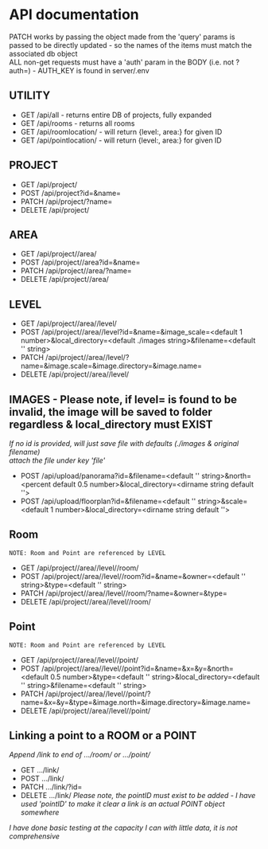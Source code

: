 # API documentation

PATCH works by passing the object made from the 'query' params is passed to be directly updated - so the names of the items must match the associated db object  
ALL non-get requests must have a 'auth' param in the BODY (i.e. not ?auth=) - AUTH_KEY is found in server/.env  

## UTILITY

- GET /api/all - returns entire DB of projects, fully expanded
- GET /api/rooms - returns all rooms
- GET /api/roomlocation/<roomID> - will return {level:<levelObj>, area:<areaObj>} for given ID
- GET /api/pointlocation/<pointID> - will return {level:<levelObj>, area:<areaObj>} for given ID

## PROJECT
- GET /api/project/<optional ID for specific>
- POST /api/project?id=<optional>&name=<required string>
- PATCH /api/project/<projectID>?name=<optional string>
- DELETE /api/project/<projectID>

## AREA

- GET /api/project/<projectID>/area/<optional ID for specific>
- POST /api/project/<projectID>/area?id=<optional>&name=<required string>
- PATCH /api/project/<projectID>/area/<areaID>?name=<optional string>
- DELETE /api/project/<projectID>/area/<areaID>

## LEVEL

- GET /api/project/<projectID>/area/<areaID>/level/<optional ID for specific>
- POST /api/project/<projectID>/area/<areaID>/level?id=<optional objectid>&name=<required string>&image_scale=<default 1 number>&local_directory=<default ./images string>&filename=<default '' string>
- PATCH /api/project/<projectID>/area/<areaID>/level/<levelID>?name=<optional string>&image.scale=<optional number>&image.directory=<optional string>&image.name=<optional string> 
- DELETE /api/project/<projectID>/area/<areaID>/level/<levelID>

## IMAGES - Please note, if level=<uuid> is found to be invalid, the image will be saved to folder regardless & local_directory must EXIST
*If no id is provided, will just save file with defaults (./images & original filename)*  
*attach the file under key 'file'*
- POST /api/upload/panorama?id=<required valid ObjectId>&filename=<default '' string>&north=<percent default 0.5 number>&local_directory=<dirname string default ''>
- POST /api/upload/floorplan?id=<required valid ObjectId>&filename=<default '' string>&scale=<default 1 number>&local_directory=<dirname string default ''>



## Room
```NOTE: Room and Point are referenced by LEVEL```
- GET /api/project/<projectID>/area/<areaID>/level/<levelID>/room/<optional ID for specific>
- POST /api/project/<projectID>/area/<areaID>/level/<levelID>/room?id=<optional objectid>&name=<required string>&owner=<default '' string>&type=<default '' string>
- PATCH /api/project/<projectID>/area/<areaID>/level/<levelID>/room/<roomID>?name=<optional string>&owner=<optional string>&type=<optional string>
- DELETE /api/project/<projectID>/area/<areaID>/level/<levelID>/room/<roomID>

## Point
```NOTE: Room and Point are referenced by LEVEL```
- GET /api/project/<projectID>/area/<areaID>/level/<levelID>/point/<optional ID for specific>
- POST /api/project/<projectID>/area/<areaID>/level/<levelID>/point?id=<optional>&name=<required string>&x=<required number>&y=<required number>&north=<default 0.5 number>&type=<default '' string>&local_directory=<default '' string>&filename=<default '' string> 
- PATCH /api/project/<projectID>/area/<areaID>/level/<levelID>/point/<pointID>?name=<optional string>&x=<optional number>&y=<optional number>&type=<optional string>&image.north=<optional number>&image.directory=<optional string>&image.name=<optional string> 
- DELETE /api/project/<projectID>/area/<areaID>/level/<levelID>/point/<pointID>

## Linking a point to a ROOM or a POINT
*Append /link to end of .../room/<roomID> or .../point/<pointID>*
- GET .../link/<optional ID for specific>
- POST .../link/<pointID>
- PATCH .../link/<current pointID>?id=<new pointID>
- DELETE .../link/<pointID>
*Please note, the pointID must exist to be added - I have used 'pointID' to make it clear a link is an actual POINT object somewhere*


*I have done basic testing at the capacity I can with little data, it is not comprehensive*
